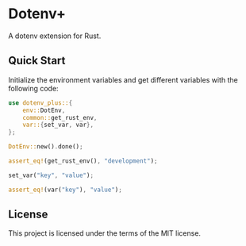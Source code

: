 # Dotenv+

A dotenv extension for Rust.

## Quick Start

Initialize the environment variables and get different variables with the following code:

```rust
use dotenv_plus::{
    env::DotEnv,
    common::get_rust_env,
    var::{set_var, var},
};

DotEnv::new().done();

assert_eq!(get_rust_env(), "development");

set_var("key", "value");

assert_eq!(var("key"), "value");
```

## License

This project is licensed under the terms of the MIT license.
